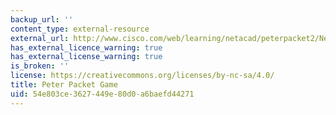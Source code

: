 ```yaml
---
backup_url: ''
content_type: external-resource
external_url: http://www.cisco.com/web/learning/netacad/peterpacket2/NewBuild_forweb/default.htm
has_external_licence_warning: true
has_external_license_warning: true
is_broken: ''
license: https://creativecommons.org/licenses/by-nc-sa/4.0/
title: Peter Packet Game
uid: 54e803ce-3627-449e-80d0-a6baefd44271
---
```

